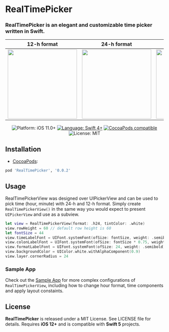 # RealTimePicker

### RealTimePicker is an elegant and customizable time picker written in Swift.
<!-- 
<p align="center">
    <img src="https://github.com/toure20/RealTimePicker/blob/master/Screenshots/hour_min_screen.png" width="35%" height="35%" alt="Screenshot Preview" />
</p> -->

| 12-h format | 24-h format | Black background | Example Usage |
| --- | --- | --- | --- |
| <img width=220px src="https://github.com/toure20/RealTimePicker/blob/master/Screenshots/example_screen_1.png" /> | <img width=220px src=https://github.com/toure20/RealTimePicker/blob/master/Screenshots/example_screen_2.png /> | <img width=220px src=https://github.com/toure20/RealTimePicker/blob/master/Screenshots/example_screen_3.png /> | <img width=220px src=https://github.com/toure20/RealTimePicker/blob/master/Screenshots/example_usage_1.png /> |

<p align="center">
    <img src="https://img.shields.io/badge/Platform-iOS_11+-green.svg" alt="Platform: iOS 11.0+" />
    <a href="https://developer.apple.com/swift" target="_blank"><img src="https://img.shields.io/badge/Language-Swift_4-blueviolet.svg" alt="Language: Swift 4+" /></a>
    <a href="https://cocoapods.org/pods/RealTimePicker" target="_blank"><img src="https://img.shields.io/badge/CocoaPods-v1.0-red.svg" alt="CocoaPods compatible" /></a>
    <img src="https://img.shields.io/badge/License-MIT-green.svg" alt="License: MIT" />
</p>

## Installation

* <a href="https://guides.cocoapods.org/using/using-cocoapods.html" target="_blank">CocoaPods</a>:

```ruby
pod 'RealTimePicker', '0.0.2'
```

## Usage

RealTimePickerView was designed over UIPickerView and can be used to pick time (hour, minute) with 24-h and 12-h format. Simply create `RealTimePickerView()` in the same way you would expect to present `UIPickerView` and use as a subview.

```swift
let view = RealTimePickerView(format: .h24, tintColor: .white)
view.rowHeight = 60 // default row height is 60
let fontSize = 44
view.timeLabelFont = UIFont.systemFont(ofSize: fontSize, weight: .semibold) // default size is 44
view.colonLabelFont = UIFont.systemFont(ofSize: fontSize * 0.75, weight: .bold) // default size
view.formatLabelFont = UIFont.systemFont(ofSize: 24, weight: .semibold) // default size is 24
view.backgroundColor = UIColor.white.withAlphaComponent(0.9)
view.layer.cornerRadius = 24
```

### Sample App

Check out the [Sample App](https://github.com/toure20/RealTimePicker/tree/master/RealTimePickerExamples) for more complex configurations of `RealTimePickerView`, including how to change hour format, time components and apply layout constaints.

## License

<b>RealTimePicker</b> is released under a MIT License. See LICENSE file for details. Requires **iOS 12+** and is compatible with **Swift 5** projects.
